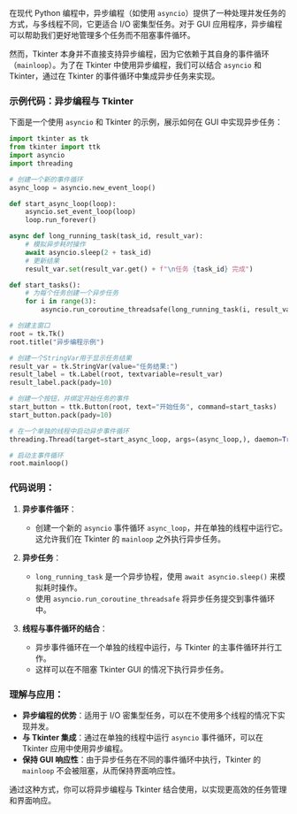 在现代 Python 编程中，异步编程（如使用 `asyncio`）提供了一种处理并发任务的方式，与多线程不同，它更适合 I/O 密集型任务。对于 GUI 应用程序，异步编程可以帮助我们更好地管理多个任务而不阻塞事件循环。

然而，Tkinter 本身并不直接支持异步编程，因为它依赖于其自身的事件循环（`mainloop`）。为了在 Tkinter 中使用异步编程，我们可以结合 `asyncio` 和 Tkinter，通过在 Tkinter 的事件循环中集成异步任务来实现。

### 示例代码：异步编程与 Tkinter

下面是一个使用 `asyncio` 和 Tkinter 的示例，展示如何在 GUI 中实现异步任务：

```python
import tkinter as tk
from tkinter import ttk
import asyncio
import threading

# 创建一个新的事件循环
async_loop = asyncio.new_event_loop()

def start_async_loop(loop):
    asyncio.set_event_loop(loop)
    loop.run_forever()

async def long_running_task(task_id, result_var):
    # 模拟异步耗时操作
    await asyncio.sleep(2 + task_id)
    # 更新结果
    result_var.set(result_var.get() + f"\n任务 {task_id} 完成")

def start_tasks():
    # 为每个任务创建一个异步任务
    for i in range(3):
        asyncio.run_coroutine_threadsafe(long_running_task(i, result_var), async_loop)

# 创建主窗口
root = tk.Tk()
root.title("异步编程示例")

# 创建一个StringVar用于显示任务结果
result_var = tk.StringVar(value="任务结果:")
result_label = tk.Label(root, textvariable=result_var)
result_label.pack(pady=10)

# 创建一个按钮，并绑定开始任务的事件
start_button = ttk.Button(root, text="开始任务", command=start_tasks)
start_button.pack(pady=10)

# 在一个单独的线程中启动异步事件循环
threading.Thread(target=start_async_loop, args=(async_loop,), daemon=True).start()

# 启动主事件循环
root.mainloop()
```

### 代码说明：

1. **异步事件循环**：
   - 创建一个新的 `asyncio` 事件循环 `async_loop`，并在单独的线程中运行它。这允许我们在 Tkinter 的 `mainloop` 之外执行异步任务。

2. **异步任务**：
   - `long_running_task` 是一个异步协程，使用 `await asyncio.sleep()` 来模拟耗时操作。
   - 使用 `asyncio.run_coroutine_threadsafe` 将异步任务提交到事件循环中。

3. **线程与事件循环的结合**：
   - 异步事件循环在一个单独的线程中运行，与 Tkinter 的主事件循环并行工作。
   - 这样可以在不阻塞 Tkinter GUI 的情况下执行异步任务。

### 理解与应用：

- **异步编程的优势**：适用于 I/O 密集型任务，可以在不使用多个线程的情况下实现并发。
- **与 Tkinter 集成**：通过在单独的线程中运行 `asyncio` 事件循环，可以在 Tkinter 应用中使用异步编程。
- **保持 GUI 响应性**：由于异步任务在不同的事件循环中执行，Tkinter 的 `mainloop` 不会被阻塞，从而保持界面响应性。

通过这种方式，你可以将异步编程与 Tkinter 结合使用，以实现更高效的任务管理和界面响应。
